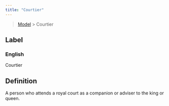 ```yaml
---
title: "Courtier"
---
```


> [Model](../../) > Courtier

## Label

### English
Courtier


## Definition
A person who attends a royal court as a companion or adviser to the king or queen. 


    
